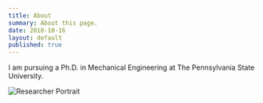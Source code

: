 ```yaml
---
title: About
summary: About this page.
date: 2018-10-16
layout: default
published: true
---
```


I am pursuing a Ph.D. in Mechanical Engineering at The Pennsylvania State University.

![Researcher Portrait](assets/images/ole.jpg "Ole Vik")
